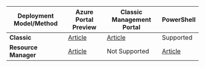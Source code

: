 | **Deployment Model/Method** | **Azure Portal Preview** | **Classic Management Portal** | **PowerShell** |
| --- | --- | --- | --- |
| **Classic** |[Article](/documentation/articles/vpn-gateway-howto-point-to-site-classic-azure-portal/) |[Article](/documentation/articles/vpn-gateway-point-to-site-create/) |Supported |
| **Resource Manager** |[Article](/documentation/articles/vpn-gateway-howto-point-to-site-resource-manager-portal/) |Not Supported |[Article](/documentation/articles/vpn-gateway-howto-point-to-site-rm-ps/) |